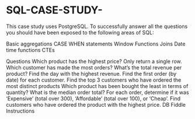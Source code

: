 # SQL-CASE-STUDY-
This case study uses PostgreSQL. To successfully answer all the questions you should have been exposed to the following areas of SQL:

Basic aggregations
CASE WHEN statements
Window Functions
Joins
Date time functions
CTEs


Questions
Which product has the highest price? Only return a single row.
Which customer has made the most orders?
What’s the total revenue per product?
Find the day with the highest revenue.
Find the first order (by date) for each customer.
Find the top 3 customers who have ordered the most distinct products
Which product has been bought the least in terms of quantity?
What is the median order total?
For each order, determine if it was ‘Expensive’ (total over 300), ‘Affordable’ (total over 100), or ‘Cheap’.
Find customers who have ordered the product with the highest price.
DB Fiddle Instructions
